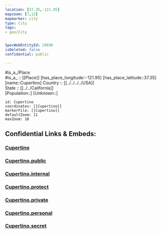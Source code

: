 ```yaml
---
location: [37.35,-121.95] 
mapzoom: [7,12] 
mapmarker: city 
type: City
tags:
- geo/City


SpocWebEntityId: 29690
isDeleted: false
confidential: public

---
```

#is_a_/Place  
#is_a_ :: [[Place]] 
[has_place_longitude::-121.95] 
[has_place_latitude::37.35] 
[name::Cupertino] 
Country :: [[../../../../USA]]  
State :: [[../../California]]  
[Population::] 
[Unknown::] 


```leaflet
id: Cupertino
coordinates: [[Cupertino]] 
markerFile: [[Cupertino]] 
defaultZoom: 11 
maxZoom: 18
```


## Confidential Links & Embeds: 

### [Cupertino](/_Standards/Earth/Continent/America~North/USA/USA~Pacific/California/counties~California/Santa_Clara,County/cities~Santa_Clara/Cupertino.md) 

### [Cupertino.public](/_public/Earth/Continent/America~North/USA/USA~Pacific/California/counties~California/Santa_Clara,County/cities~Santa_Clara/Cupertino.public.md) 

### [Cupertino.internal](/_internal/Earth/Continent/America~North/USA/USA~Pacific/California/counties~California/Santa_Clara,County/cities~Santa_Clara/Cupertino.internal.md) 

### [Cupertino.protect](/_protect/Earth/Continent/America~North/USA/USA~Pacific/California/counties~California/Santa_Clara,County/cities~Santa_Clara/Cupertino.protect.md) 

### [Cupertino.private](/_private/Earth/Continent/America~North/USA/USA~Pacific/California/counties~California/Santa_Clara,County/cities~Santa_Clara/Cupertino.private.md) 

### [Cupertino.personal](/_personal/Earth/Continent/America~North/USA/USA~Pacific/California/counties~California/Santa_Clara,County/cities~Santa_Clara/Cupertino.personal.md) 

### [Cupertino.secret](/_secret/Earth/Continent/America~North/USA/USA~Pacific/California/counties~California/Santa_Clara,County/cities~Santa_Clara/Cupertino.secret.md)

